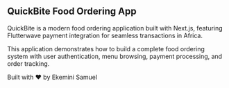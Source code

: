 ## QuickBite Food Ordering App

QuickBite is a modern food ordering application built with Next.js, featuring Flutterwave payment integration for seamless transactions in Africa. 

This application demonstrates how to build a complete food ordering system with user authentication, menu browsing, payment processing, and order tracking.

Built with ❤️ by Ekemini Samuel